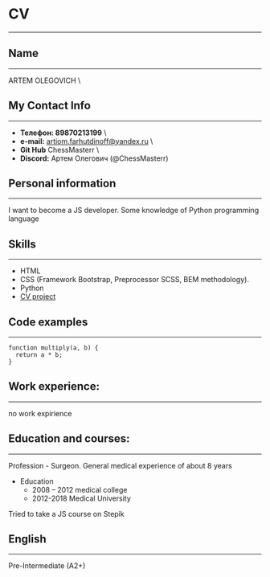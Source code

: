 # CV

---

## Name

---

ARTEM OLEGOVICH \

## My Contact Info

---

- **Телефон: 89870213199** \
- **e-mail:** artiom.farhutdinoff@yandex.ru \
- **Git Hub** ChessMasterr \
- **Discord:** Артем Олегович (@ChessMasterr)

## Personal information

---

I want to become a JS developer. Some knowledge of Python programming language

## Skills

---

- HTML
- CSS (Framework Bootstrap, Preprocessor SCSS, BEM methodology).
- Python
- [CV project](https://ChessMasterr.github.io/rsschool-cv/cv)

## Code examples

---

```
function multiply(a, b) {
  return a * b;
}
```

## Work experience:

---

no work expirience

## Education and courses:

---

Profession - Surgeon. General medical experience of about 8 years

- Education
  - 2008 – 2012 medical college
  - 2012-2018 Medical University

Tried to take a JS course on Stepik

## English

---

Pre-Intermediate (A2+)
